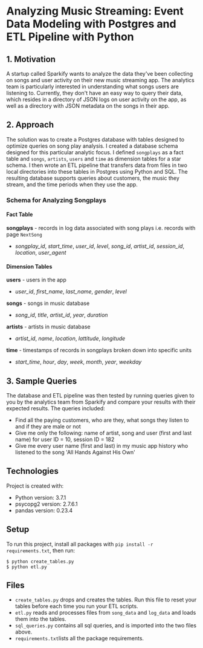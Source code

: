 # Analyzing Music Streaming: Event Data Modeling with Postgres and ETL Pipeline with Python


## 1.	Motivation

A startup called Sparkify wants to analyze the data they've been collecting on songs and user activity on their new music streaming app. The analytics team is particularly interested in understanding what songs users are listening to. Currently, they don't have an easy way to query their data, which resides in a directory of JSON logs on user activity on the app, as well as a directory with JSON metadata on the songs in their app.

## 2.  Approach

The solution was to create a Postgres database with tables designed to optimize queries on song play analysis. I created a database schema designed for this particular analytic focus. I defined `songplays` as a fact table and `songs`, `artists`, `users` and `time` as dimension tables for a star schema. I then wrote an ETL pipeline that transfers data from files in two local directories into these tables in Postgres using Python and SQL. The resulting database supports queries about customers, the music they stream, and the time periods when they use the app.

### Schema for Analyzing Songplays

#### Fact Table
**songplays** - records in log data associated with song plays i.e. records with page `NextSong`
* *songplay_id*, *start_time*, *user_id*, *level*, *song_id*, *artist_id*, *session_id*, *location*, *user_agent*

#### Dimension Tables
**users** - users in the app
* *user_id*, *first_name*, *last_name*, *gender*, *level*

**songs** - songs in music database
* *song_id*, *title*, *artist_id*, *year*, *duration*

**artists** - artists in music database
* *artist_id*, *name*, *location*, *lattitude*, *longitude*

**time** - timestamps of records in songplays broken down into specific units
* *start_time*, *hour*, *day*, *week*, *month*, *year*, *weekday*

## 3.  Sample Queries
The database and ETL pipeline was then tested by running queries given to you by the analytics team from Sparkify and compare your results with their expected results. The queries included:
* Find all the paying customers, who are they, what songs they listen to and if they are male or not
* Give me only the following: name of artist, song and user (first and last name) for user ID = 10, session ID = 182
* Give me every user name (first and last) in my music app history who listened to the song 'All Hands Against His Own'

## Technologies
Project is created with:
* Python version: 3.7.1
* psycopg2 version: 2.7.6.1
* pandas version: 0.23.4

## Setup
To run this project, install all packages with `pip install -r requirements.txt`, then run:
```
$ python create_tables.py
$ python etl.py
```

## Files
* `create_tables.py` drops and creates the tables. Run this file to reset your tables before each time you run your ETL scripts.
* `etl.py` reads and processes files from `song_data` and `log_data` and loads them into the tables.
* `sql_queries.py` contains all sql queries, and is imported into the two files above.
* `requirements.txt`lists all the package requirements.
